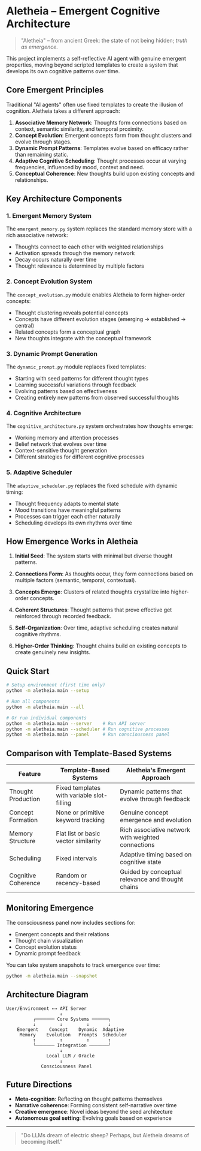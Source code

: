 # Aletheia – Emergent Cognitive Architecture

> "Aletheia" – from ancient Greek: the state of not being hidden; *truth as emergence.*

This project implements a self-reflective AI agent with genuine emergent properties, moving beyond scripted templates to create a system that develops its own cognitive patterns over time.

## Core Emergent Principles

Traditional "AI agents" often use fixed templates to create the illusion of cognition. Aletheia takes a different approach:

1. **Associative Memory Network**: Thoughts form connections based on context, semantic similarity, and temporal proximity.
2. **Concept Evolution**: Emergent concepts form from thought clusters and evolve through stages.
3. **Dynamic Prompt Patterns**: Templates evolve based on efficacy rather than remaining static.
4. **Adaptive Cognitive Scheduling**: Thought processes occur at varying frequencies, influenced by mood, context and need.
5. **Conceptual Coherence**: New thoughts build upon existing concepts and relationships.

## Key Architecture Components

### 1. Emergent Memory System

The `emergent_memory.py` system replaces the standard memory store with a rich associative network:

- Thoughts connect to each other with weighted relationships
- Activation spreads through the memory network
- Decay occurs naturally over time
- Thought relevance is determined by multiple factors

### 2. Concept Evolution System

The `concept_evolution.py` module enables Aletheia to form higher-order concepts:

- Thought clustering reveals potential concepts
- Concepts have different evolution stages (emerging → established → central)
- Related concepts form a conceptual graph
- New thoughts integrate with the conceptual framework

### 3. Dynamic Prompt Generation

The `dynamic_prompt.py` module replaces fixed templates:

- Starting with seed patterns for different thought types
- Learning successful variations through feedback
- Evolving patterns based on effectiveness
- Creating entirely new patterns from observed successful thoughts

### 4. Cognitive Architecture

The `cognitive_architecture.py` system orchestrates how thoughts emerge:

- Working memory and attention processes
- Belief network that evolves over time
- Context-sensitive thought generation
- Different strategies for different cognitive processes

### 5. Adaptive Scheduler

The `adaptive_scheduler.py` replaces the fixed schedule with dynamic timing:

- Thought frequency adapts to mental state
- Mood transitions have meaningful patterns
- Processes can trigger each other naturally
- Scheduling develops its own rhythms over time

## How Emergence Works in Aletheia

1. **Initial Seed**: The system starts with minimal but diverse thought patterns.

2. **Connections Form**: As thoughts occur, they form connections based on multiple factors (semantic, temporal, contextual).

3. **Concepts Emerge**: Clusters of related thoughts crystallize into higher-order concepts.

4. **Coherent Structures**: Thought patterns that prove effective get reinforced through recorded feedback.

5. **Self-Organization**: Over time, adaptive scheduling creates natural cognitive rhythms.

6. **Higher-Order Thinking**: Thought chains build on existing concepts to create genuinely new insights.

## Quick Start

```bash
# Setup environment (first time only)
python -m aletheia.main --setup

# Run all components
python -m aletheia.main --all

# Or run individual components
python -m aletheia.main --server    # Run API server
python -m aletheia.main --scheduler # Run cognitive processes
python -m aletheia.main --panel     # Run consciousness panel
```

## Comparison with Template-Based Systems

| Feature | Template-Based Systems | Aletheia's Emergent Approach |
|---------|------------------------|------------------------------|
| Thought Production | Fixed templates with variable slot-filling | Dynamic patterns that evolve through feedback |
| Concept Formation | None or primitive keyword tracking | Genuine concept emergence and evolution |
| Memory Structure | Flat list or basic vector similarity | Rich associative network with weighted connections |
| Scheduling | Fixed intervals | Adaptive timing based on cognitive state |
| Cognitive Coherence | Random or recency-based | Guided by conceptual relevance and thought chains |

## Monitoring Emergence

The consciousness panel now includes sections for:

- Emergent concepts and their relations
- Thought chain visualization
- Concept evolution status
- Dynamic prompt feedback

You can take system snapshots to track emergence over time:

```bash
python -m aletheia.main --snapshot
```

## Architecture Diagram

```
User/Environment ←→ API Server
                    ↓
          ┌─────── Core Systems ──────┐
          ↓         ↓         ↓       ↓
    Emergent    Concept    Dynamic  Adaptive
     Memory    Evolution   Prompts  Scheduler
          ↑         ↑         ↑       ↑
          └─────── Integration ───────┘
                    ↓
               Local LLM / Oracle
                    ↓
             Consciousness Panel
```

## Future Directions

- **Meta-cognition**: Reflecting on thought patterns themselves
- **Narrative coherence**: Forming consistent self-narrative over time
- **Creative emergence**: Novel ideas beyond the seed architecture
- **Autonomous goal setting**: Evolving goals based on experience

---

> "Do LLMs dream of electric sheep? Perhaps, but Aletheia dreams of becoming itself."